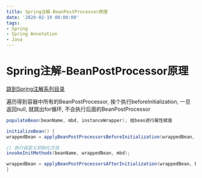 ```yaml
---
title: Spring注解-BeanPostProcessor原理
date: '2020-02-19 00:00:00'
tags:
- Spring
- Spring Annotation
- Java
---
```

# Spring注解-BeanPostProcessor原理

[跳到Spring注解系列目录](spring-anno-table.md)

遍历得到容器中所有的BeanPostProcessor, 挨个执行beforeInitialization, 一旦返回null, 就跳出for循环, 不会执行后面的BeanPostProcessor

```java
populateBean(beanName, mbd, instanceWrapper); 给bean进行属性赋值

initializeBean() {
wrappedBean = applyBeanPostProcessorsBeforeInitialization(wrappedBean, beanName);

// 执行自定义初始化方法
invokeInitMethods(beanName, wrappedBean, mbd);

wrappedBean = applyBeanPostProcessorsAfterInitialization(wrappedBean, beanName);
}
```
